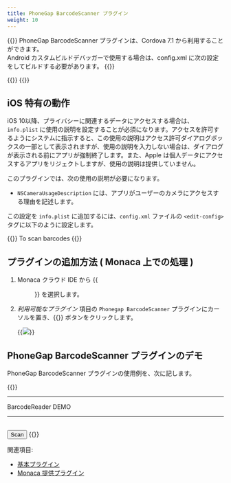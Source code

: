 ```yaml
---
title: PhoneGap BarcodeScanner プラグイン
weight: 10
---
```


{{<note>}}
PhoneGap BarcodeScanner プラグインは、Cordova 7.1 から利用することができます。
<br />
Android カスタムビルドデバッガーで使用する場合は、config.xml に次の設定をしてビルドする必要があります。
{{</note>}}

{{<highlight xml>}}
<preference name="monaca:ANDROID_DEBUGGER_APPCOMPAT_VERSION" value="27.+" />
{{</highlight>}}

## iOS 特有の動作

iOS 10以降、プライバシーに関連するデータにアクセスする場合は、 `info.plist` に使用の説明を設定することが必須になります。アクセスを許可するようにシステムに指示すると、この使用の説明はアクセス許可ダイアログボックスの一部として表示されますが、使用の説明を入力しない場合は、ダイアログが表示される前にアプリが強制終了します。また、Apple は個人データにアクセスするアプリをリジェクトしますが、使用の説明は提供していません。

このプラグインでは、次の使用の説明が必要になります。

- `NSCameraUsageDescription` には、アプリがユーザーのカメラにアクセスする理由を記述します。

この設定を `info.plist` に追加するには、`config.xml` ファイルの `<edit-config>` タグに以下のように設定します。

{{<highlight xml>}}
<edit-config target="NSCameraUsageDescription" file="*-Info.plist" mode="merge">
    <string>To scan barcodes</string>
</edit-config>
{{</highlight>}}

## プラグインの追加方法 ( Monaca 上での処理 )

1.  Monaca クラウド IDE から {{<menu menu1="設定" menu2="Cordova プラグインの管理">}} を選択します。

2.  *利用可能なプラグイン* 項目の `Phonegap BarcodeScanner` プラグインにカーソルを置き、{{<guilabel name="有効">}} ボタンをクリックします。

    {{<img src="/images/reference/third_party_phonegap/phonegap_plugin_barcodescanner/1.png">}}

## PhoneGap BarcodeScanner プラグインのデモ

PhoneGap BarcodeScanner プラグインの使用例を、次に記します。

{{<highlight javascript>}}
<!DOCTYPE HTML>
<html>
<head>
  <title>PhoneGap BarcodeScanner Plugin DEMO</title>

  <meta charset="utf-8">
  <meta name="viewport" content="width=device-width, initial-scale=1, maximum-scale=1, user-scalable=no">
  <meta http-equiv="Content-Security-Policy" content="default-src * data: gap: https://ssl.gstatic.com; style-src * 'unsafe-inline'; script-src * 'unsafe-inline' 'unsafe-eval'">
  <script src="components/loader.js"></script>
  <link rel="stylesheet" href="components/loader.css">
  <link rel="stylesheet" href="css/style.css">
  <script>
    function scanBarcode() {
      cordova.plugins.barcodeScanner.scan(
        function (result) {
          alert("We got a barcode\n" +
                "Result: " + result.text + "\n" +
                "Format: " + result.format + "\n" +
                "Cancelled: " + result.cancelled);
        },
        function (error) {
          alert("Scanning failed: " + error);
        },
        {
          preferFrontCamera : true, // iOS and Android
          showFlipCameraButton : true, // iOS and Android
          showTorchButton : true, // iOS and Android
          torchOn: true, // Android, launch with the torch switched on (if available)
          saveHistory: true, // Android, save scan history (default false)
          prompt : "Place a barcode inside the scan area", // Android
          resultDisplayDuration: 500, // Android, display scanned text for X ms. 0 suppresses it entirely, default 1500
          formats : "QR_CODE,PDF_417", // default: all but PDF_417 and RSS_EXPANDED
          orientation : "landscape", // Android only (portrait|landscape), default unset so it rotates with the device
          disableAnimations : true, // iOS
          disableSuccessBeep: false // iOS and Android
        }
      );
    }
  </script>
</head>
<body>
  <hr> BarcodeReader DEMO <hr><br>
  <input type="button" onClick ="scanBarcode()" value ="Scan" />
</body>
</html>
{{</highlight>}}

関連項目:

- [基本プラグイン](../../cordova_7.1)
- [Monaca 提供プラグイン](../../power_plugins)

